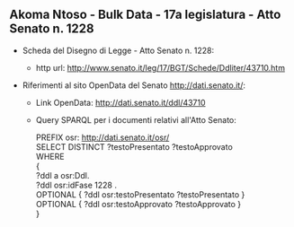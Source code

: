 ## Akoma Ntoso - Bulk Data - 17a legislatura - Atto Senato n. 1228 ##

* Scheda del Disegno di Legge - Atto Senato n. 1228:
	* http url: http://www.senato.it/leg/17/BGT/Schede/Ddliter/43710.htm

* Riferimenti al sito OpenData del Senato http://dati.senato.it/:
	* Link OpenData: http://dati.senato.it/ddl/43710
	* Query SPARQL per i documenti relativi all'Atto Senato:

        PREFIX osr: <http://dati.senato.it/osr/>  
		SELECT DISTINCT ?testoPresentato ?testoApprovato  
		WHERE  
		{  
		    ?ddl a osr:Ddl.  
		    ?ddl osr:idFase 1228 .  
		    OPTIONAL { ?ddl osr:testoPresentato ?testoPresentato }  
		    OPTIONAL { ?ddl osr:testoApprovato ?testoApprovato }  
		}
		